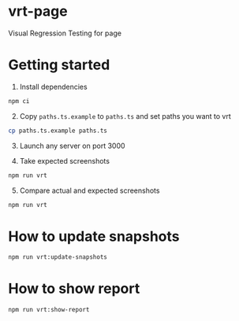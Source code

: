 # vrt-page

Visual Regression Testing for page

# Getting started

1. Install dependencies

```sh
npm ci
```

2. Copy `paths.ts.example` to `paths.ts` and set paths you want to vrt

```sh
cp paths.ts.example paths.ts
```

3. Launch any server on port 3000

4. Take expected screenshots

```sh
npm run vrt
```

5. Compare actual and expected screenshots

```sh
npm run vrt
```

# How to update snapshots

```sh
npm run vrt:update-snapshots
```

# How to show report

```sh
npm run vrt:show-report
```
